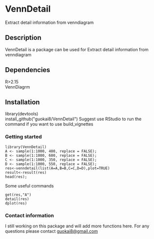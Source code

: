 # VennDetail

Extract detail information from venndiagram

## Description

VennDetail is a package can be used for Extract detail information from venndiagram

## Dependencies

R>2.15  
VennDiagrm

## Installation

library(devtools)    
install_github("guokai8/VennDetail")
Suggest use RStudio to run the command if you want to use build_vignettes
### Getting started
```  
library(VennDetail)
A <- sample(1:1000, 400, replace = FALSE);
B <- sample(1:1000, 600, replace = FALSE);
C <- sample(1:1000, 350, replace = FALSE);
D <- sample(1:1000, 550, replace = FALSE);
res<-venndetail(list(A=A,B=B,C=C,D=D),plot=TRUE)
result<-result(res)
head(res);
```  
Some useful commands
```  
get(res,"A")
detail(res)
dplot(res)

```  
### Contact information

I still working on this package and will add more functions here. 
For any questions please contact guokai8@gmail.com
